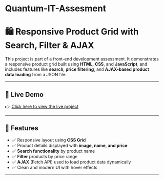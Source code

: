 # Quantum-IT-Assesment

# 🛍️ Responsive Product Grid with Search, Filter & AJAX

This project is part of a front-end development assessment. It demonstrates a responsive product grid built using **HTML**, **CSS**, and **JavaScript**, and includes features like **search**, **price filtering**, and **AJAX-based product data loading** from a JSON file.

---

## 🔗 Live Demo

👉 [Click here to view the live project](https://vishnugupta15.github.io/task-3-html-css-js/)

---

## 📁 Features

- ✅ Responsive layout using **CSS Grid**
- ✅ Product details displayed with **image, name, and price**
- ✅ **Search functionality** by product name
- ✅ **Filter** products by price range
- ✅ **AJAX** (Fetch API) used to load product data dynamically
- ✅ Clean and modern UI with hover effects

---
